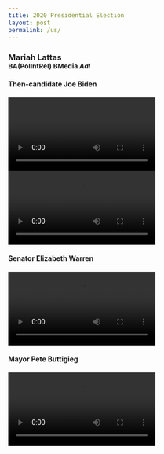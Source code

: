```yaml
---
title: 2020 Presidential Election
layout: post
permalink: /us/
---
```


<h3>Mariah Lattas<br><small>BA(PolIntRel) BMedia <em> Adl</em></small></h3>

#### Then-candidate Joe Biden

<video controls>
  <source src="/assets/biden.mov" type="video/mp4">
  Your browser does not support the video tag.
</video>

<video controls>
  <source src="/assets/biden2.mov" type="video/mp4">
  Your browser does not support the video tag.
</video>

#### Senator Elizabeth Warren

<video controls>
  <source src="/assets/warren.mov" type="video/mp4">
  Your browser does not support the video tag.
</video>

#### Mayor Pete Buttigieg

<video controls>
  <source src="/assets/pete.mov" type="video/mp4">
  Your browser does not support the video tag.
</video>
